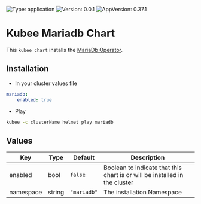 
[//]: # (README.md generated by gotmpl. DO NOT EDIT.)

![Type: application](https://img.shields.io/badge/Type-application-informational?style=flat-square) ![Version: 0.0.1](https://img.shields.io/badge/Version-0.0.1-informational?style=flat-square) ![AppVersion: 0.37.1](https://img.shields.io/badge/AppVersion-0.37.1-informational?style=flat-square)

# Kubee Mariadb Chart

This `kubee chart` installs the [MariaDb Operator](https://github.com/mariadb-operator/mariadb-operator).

## Installation

* In your cluster values file
```yaml
mariadb:
    enabled: true
```
* Play
```bash
kubee -c clusterName helmet play mariadb
```

## Values

| Key | Type | Default | Description |
|-----|------|---------|-------------|
| enabled | bool | `false` | Boolean to indicate that this chart is or will be installed in the cluster |
| namespace | string | `"mariadb"` | The installation Namespace |
